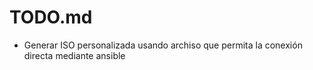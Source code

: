 # TODO.md

- Generar ISO personalizada usando archiso que permita la conexión directa mediante ansible
